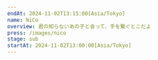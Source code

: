 ```yaml
---
endAt: 2024-11-02T13:15:00[Asia/Tokyo]
name: NiCo
overview: 君の知らないあの子と会って、手を繋ぐとこだよ
press: /images/nico
stage: sub
startAt: 2024-11-02T13:00:00[Asia/Tokyo]
---
```

